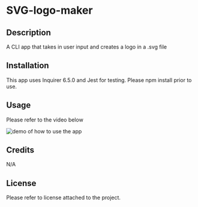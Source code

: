 # SVG-logo-maker

## Description
A CLI app that takes in user input and creates a logo in a .svg file

## Installation
This app uses Inquirer 6.5.0 and Jest for testing. Please npm install prior to use.

## Usage
Please refer to the video below

![demo of how to use the app]([https://drive.google.com/file/d/1mn_Op_dvH0Gl19l5adkXkH5VuAhzt_DG/view?usp=sharing])

## Credits
N/A

## License
Please refer to license attached to the project.
